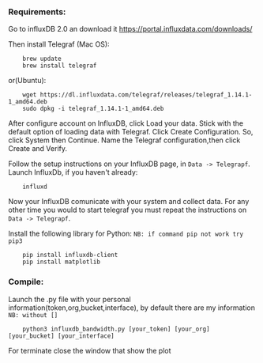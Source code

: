 ### **Requirements:**
Go to influxDB 2.0 an download it
https://portal.influxdata.com/downloads/

Then install Telegraf (Mac OS):
```
    brew update
    brew install telegraf
``` 
or(Ubuntu):
```
    wget https://dl.influxdata.com/telegraf/releases/telegraf_1.14.1-1_amd64.deb
    sudo dpkg -i telegraf_1.14.1-1_amd64.deb
```
After configure account on InfluxDB, click Load your data.
Stick with the default option of loading data with Telegraf.
Click Create Configuration. So, click System then Continue. 
Name the Telegraf configuration,then click Create and Verify.

Follow the setup instructions on your InfluxDB page,
in `Data -> Telegrapf`. Launch InfluxDb, if you haven't already:
```
    influxd
```

Now your InfluxDB comunicate with your system and collect data. 
For any other time you would to start telegraf you must repeat the
instructions on `Data -> Telegrapf`.

Install the following library for Python:
`NB: if command pip not work try pip3 `
```
    pip install influxdb-client
    pip install matplotlib
```

### **Compile:**
Launch the .py file with your personal information(token,org,bucket,interface),
by default there are my information
`NB: without []`
```
    python3 influxdb_bandwidth.py [your_token] [your_org] [your_bucket] [your_interface]
```
For terminate close the window that show the plot



 

